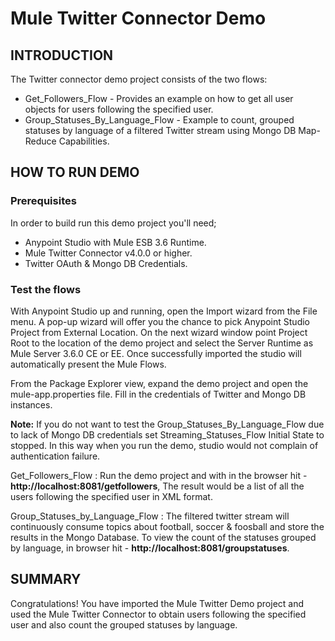 Mule Twitter Connector Demo
===========================

INTRODUCTION
------------
The Twitter connector demo project consists of the two flows:

* Get_Followers_Flow - Provides an example on how to get all user objects for users following the specified user.
* Group_Statuses_By_Language_Flow - Example to count, grouped statuses by language of a filtered Twitter stream using Mongo DB Map-Reduce Capabilities.

HOW TO RUN DEMO
---------------

### Prerequisites
In order to build run this demo project you'll need;

* Anypoint Studio with Mule ESB 3.6 Runtime.
* Mule Twitter Connector v4.0.0 or higher.
* Twitter OAuth & Mongo DB Credentials.

### Test the flows

With Anypoint Studio up and running, open the Import wizard from the File menu. A pop-up wizard will offer you the chance to pick Anypoint Studio Project from External Location. On the next wizard window point Project Root to the location of the demo project and select the Server Runtime as Mule Server 3.6.0 CE or EE. Once successfully imported the studio will automatically present the Mule Flows.

From the Package Explorer view, expand the demo project and open the mule-app.properties file. Fill in the credentials of Twitter and Mongo DB instances.

**Note:** If you do not want to test the Group_Statuses_By_Language_Flow due to lack of Mongo DB credentials set Streaming_Statuses_Flow Initial State to stopped. In this way when you run the demo, studio would not complain of authentication failure.

Get_Followers_Flow : Run the demo project and with in the browser hit - **http://localhost:8081/getfollowers**, The result would be a list of all the users following the specified user in XML format.

Group_Statuses_by_Language_Flow : The filtered twitter stream will continuously consume topics about football, soccer & foosball and store the results in the Mongo Database. To view the count of the statuses grouped by language, in browser hit - **http://localhost:8081/groupstatuses**.


SUMMARY
-------

Congratulations! You have imported the Mule Twitter Demo project and used the Mule Twitter Connector to obtain users following the specified user and also count the grouped statuses by language. 